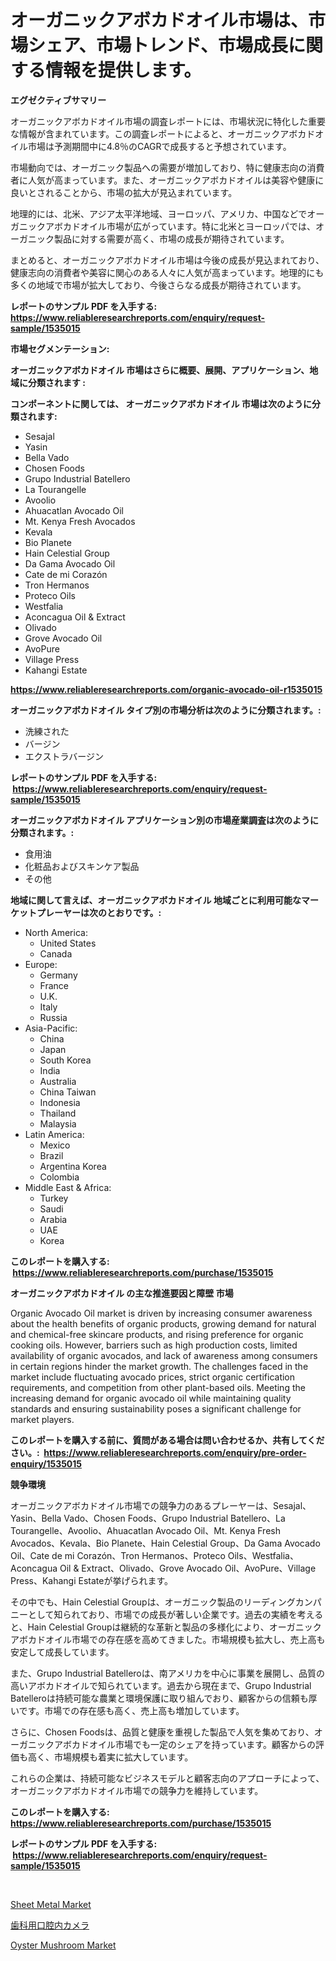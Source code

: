 <p><h1>オーガニックアボカドオイル市場は、市場シェア、市場トレンド、市場成長に関する情報を提供します。</h1></p><p><strong>エグゼクティブサマリー</strong></p>
<p><p>オーガニックアボカドオイル市場の調査レポートには、市場状況に特化した重要な情報が含まれています。この調査レポートによると、オーガニックアボカドオイル市場は予測期間中に4.8％のCAGRで成長すると予想されています。</p><p>市場動向では、オーガニック製品への需要が増加しており、特に健康志向の消費者に人気が高まっています。また、オーガニックアボカドオイルは美容や健康に良いとされることから、市場の拡大が見込まれています。</p><p>地理的には、北米、アジア太平洋地域、ヨーロッパ、アメリカ、中国などでオーガニックアボカドオイル市場が広がっています。特に北米とヨーロッパでは、オーガニック製品に対する需要が高く、市場の成長が期待されています。</p><p>まとめると、オーガニックアボカドオイル市場は今後の成長が見込まれており、健康志向の消費者や美容に関心のある人々に人気が高まっています。地理的にも多くの地域で市場が拡大しており、今後さらなる成長が期待されています。</p></p>
<p><strong>レポートのサンプル PDF を入手する: <a href="https://www.reliableresearchreports.com/enquiry/request-sample/1535015">https://www.reliableresearchreports.com/enquiry/request-sample/1535015</a></strong></p>
<p><strong>市場セグメンテーション:</strong></p>
<p><strong> オーガニックアボカドオイル 市場はさらに概要、展開、アプリケーション、地域に分類されます :</strong></p>
<p><strong>コンポーネントに関しては、 オーガニックアボカドオイル 市場は次のように分類されます: &nbsp;</strong></p>
<p><ul><li>Sesajal</li><li>Yasin</li><li>Bella Vado</li><li>Chosen Foods</li><li>Grupo Industrial Batellero</li><li>La Tourangelle</li><li>Avoolio</li><li>Ahuacatlan Avocado Oil</li><li>Mt. Kenya Fresh Avocados</li><li>Kevala</li><li>Bio Planete</li><li>Hain Celestial Group</li><li>Da Gama Avocado Oil</li><li>Cate de mi Corazón</li><li>Tron Hermanos</li><li>Proteco Oils</li><li>Westfalia</li><li>Aconcagua Oil & Extract</li><li>Olivado</li><li>Grove Avocado Oil</li><li>AvoPure</li><li>Village Press</li><li>Kahangi Estate</li></ul></p>
<p><strong><a href="https://www.reliableresearchreports.com/organic-avocado-oil-r1535015">https://www.reliableresearchreports.com/organic-avocado-oil-r1535015</a></strong></p>
<p><strong> オーガニックアボカドオイル タイプ別の市場分析は次のように分類されます。:</strong></p>
<p><ul><li>洗練された</li><li>バージン</li><li>エクストラバージン</li></ul></p>
<p><strong>レポートのサンプル PDF を入手する: &nbsp;<a href="https://www.reliableresearchreports.com/enquiry/request-sample/1535015">https://www.reliableresearchreports.com/enquiry/request-sample/1535015</a></strong></p>
<p><strong> オーガニックアボカドオイル アプリケーション別の市場産業調査は次のように分類されます。:</strong></p>
<p><ul><li>食用油</li><li>化粧品およびスキンケア製品</li><li>その他</li></ul></p>
<p><strong>地域に関して言えば、オーガニックアボカドオイル 地域ごとに利用可能なマーケットプレーヤーは次のとおりです。:</strong></p>
<p><ul>
    <li>
        North America:
        <ul>
            <li>United States</li>
            <li>Canada</li>
        </ul>
    </li>
    <li>
        Europe:
        <ul>
            <li>Germany</li>
            <li>France</li>
            <li>U.K.</li>
            <li>Italy</li>
            <li>Russia</li>
        </ul>
    </li>
    <li>
        Asia-Pacific:
        <ul>
            <li>China</li>
            <li>Japan</li>
            <li>South Korea</li>
            <li>India</li>
            <li>Australia</li>
            <li>China Taiwan</li>
            <li>Indonesia</li>
            <li>Thailand</li>
            <li>Malaysia</li>
        </ul>
    </li>
    <li>
        Latin America:
        <ul>
            <li>Mexico</li>
            <li>Brazil</li>
            <li>Argentina Korea</li>
            <li>Colombia</li>
        </ul>
    </li>
    <li>
        Middle East & Africa:
        <ul>
            <li>Turkey</li>
            <li>Saudi</li>
            <li>Arabia</li>
            <li>UAE</li>
            <li>Korea</li>
        </ul>
    </li>
    </ul></p>
<p><strong>このレポートを購入する: &nbsp;<a href="https://www.reliableresearchreports.com/purchase/1535015">https://www.reliableresearchreports.com/purchase/1535015</a></strong></p>
<p><strong>オーガニックアボカドオイル の主な推進要因と障壁 市場</strong></p>
<p><p>Organic Avocado Oil market is driven by increasing consumer awareness about the health benefits of organic products, growing demand for natural and chemical-free skincare products, and rising preference for organic cooking oils. However, barriers such as high production costs, limited availability of organic avocados, and lack of awareness among consumers in certain regions hinder the market growth. The challenges faced in the market include fluctuating avocado prices, strict organic certification requirements, and competition from other plant-based oils. Meeting the increasing demand for organic avocado oil while maintaining quality standards and ensuring sustainability poses a significant challenge for market players.</p></p>
<p><strong>このレポートを購入する前に、質問がある場合は問い合わせるか、共有してください。:&nbsp; <a href="https://www.reliableresearchreports.com/enquiry/pre-order-enquiry/1535015">https://www.reliableresearchreports.com/enquiry/pre-order-enquiry/1535015</a></strong></p>
<p><strong>競争環境</strong></p>
<p><p>オーガニックアボカドオイル市場での競争力のあるプレーヤーは、Sesajal、Yasin、Bella Vado、Chosen Foods、Grupo Industrial Batellero、La Tourangelle、Avoolio、Ahuacatlan Avocado Oil、Mt. Kenya Fresh Avocados、Kevala、Bio Planete、Hain Celestial Group、Da Gama Avocado Oil、Cate de mi Corazón、Tron Hermanos、Proteco Oils、Westfalia、Aconcagua Oil & Extract、Olivado、Grove Avocado Oil、AvoPure、Village Press、Kahangi Estateが挙げられます。</p><p>その中でも、Hain Celestial Groupは、オーガニック製品のリーディングカンパニーとして知られており、市場での成長が著しい企業です。過去の実績を考えると、Hain Celestial Groupは継続的な革新と製品の多様化により、オーガニックアボカドオイル市場での存在感を高めてきました。市場規模も拡大し、売上高も安定して成長しています。</p><p>また、Grupo Industrial Batelleroは、南アメリカを中心に事業を展開し、品質の高いアボカドオイルで知られています。過去から現在まで、Grupo Industrial Batelleroは持続可能な農業と環境保護に取り組んでおり、顧客からの信頼も厚いです。市場での存在感も高く、売上高も増加しています。</p><p>さらに、Chosen Foodsは、品質と健康を重視した製品で人気を集めており、オーガニックアボカドオイル市場でも一定のシェアを持っています。顧客からの評価も高く、市場規模も着実に拡大しています。</p><p>これらの企業は、持続可能なビジネスモデルと顧客志向のアプローチによって、オーガニックアボカドオイル市場での競争力を維持しています。</p></p>
<p><strong>このレポートを購入する: &nbsp; <a href="https://www.reliableresearchreports.com/purchase/1535015">https://www.reliableresearchreports.com/purchase/1535015</a></strong></p>
<p><strong>レポートのサンプル PDF を入手する: &nbsp;<a href="https://www.reliableresearchreports.com/enquiry/request-sample/1535015">https://www.reliableresearchreports.com/enquiry/request-sample/1535015</a></strong><strong></strong></p>
<p>&nbsp;</p>
<p><p><a href="https://eight-handstand-8fb.notion.site/Global-Sheet-Metal-Market-Size-and-Market-Trends-Insights-and-Projections-from-2024-to-2031-f7d410b29d2e41af9e1760b01ec0a36c">Sheet Metal Market</a></p><p><a href="https://github.com/ReganWisoky2023/Market-Research-Report-List-1/blob/main/150149118424.md">歯科用口腔内カメラ</a></p><p><a href="https://github.com/nancykennedykellievqfqt2/Market-Research-Report-List-1/blob/main/oyster-mushroom-market.md">Oyster Mushroom Market</a></p></p>